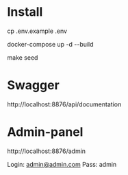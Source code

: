 # Install

cp .env.example .env

docker-compose up -d --build

make seed

# Swagger

http://localhost:8876/api/documentation

# Admin-panel

http://localhost:8876/admin

Login: admin@admin.com
Pass: admin
